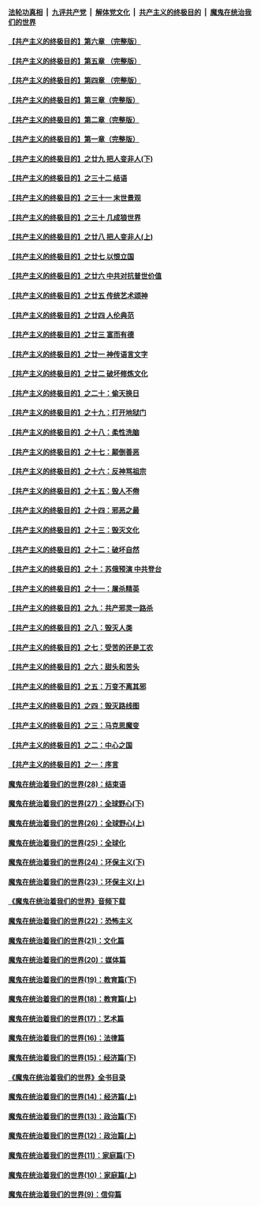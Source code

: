 ####  [法轮功真相](../../../../basic/blob/master/README.md?t=06221431) &nbsp;|&nbsp; [九评共产党](../../../../9ping.md/blob/master/README.md?t=06221431) &nbsp;|&nbsp; [解体党文化](../../../../jtdwh.md/blob/master/README.md?t=06221431)  &nbsp;|&nbsp; [共产主义的终极目的](../../../../gczydzjmd.md/blob/master/README.md?t=06221431) &nbsp;|&nbsp; [魔鬼在统治我们的世界](../../../../mgztzwmdsj.md/blob/master/README.md?t=06221431) 

#### [【共产主义的终极目的】第六章 （完整版）](../pages/nsc422/n11428913.md?t=06221431) 

#### [【共产主义的终极目的】第五章 （完整版）](../pages/nsc422/n11428912.md?t=06221431) 

#### [【共产主义的终极目的】第四章 （完整版）](../pages/nsc422/n11428907.md?t=06221431) 

#### [【共产主义的终极目的】第三章（完整版）](../pages/nsc422/n11428848.md?t=06221431) 

#### [【共产主义的终极目的】第二章（完整版）](../pages/nsc422/n11428831.md?t=06221431) 

#### [【共产主义的终极目的】第一章（完整版）](../pages/nsc422/n11417651.md?t=06221431) 

#### [【共产主义的终极目的】之廿九 把人变非人(下)](../pages/nsc422/n11344140.md?t=06221431) 

#### [【共产主义的终极目的】之三十二 结语](../pages/nsc422/n11360535.md?t=06221431) 

#### [【共产主义的终极目的】之三十一 末世景观](../pages/nsc422/n11351129.md?t=06221431) 

#### [【共产主义的终极目的】之三十 几成狼世界](../pages/nsc422/n11348280.md?t=06221431) 

#### [【共产主义的终极目的】之廿八 把人变非人(上)](../pages/nsc422/n11340492.md?t=06221431) 

#### [【共产主义的终极目的】之廿七 以恨立国](../pages/nsc422/n11336944.md?t=06221431) 

#### [【共产主义的终极目的】之廿六 中共对抗普世价值](../pages/nsc422/n11324785.md?t=06221431) 

#### [【共产主义的终极目的】之廿五 传统艺术颂神](../pages/nsc422/n11296396.md?t=06221431) 

#### [【共产主义的终极目的】之廿四 人伦典范](../pages/nsc422/n11296397.md?t=06221431) 

#### [【共产主义的终极目的】之廿三 富而有德](../pages/nsc422/n11283598.md?t=06221431) 

#### [【共产主义的终极目的】之廿一 神传语言文字](../pages/nsc422/n11263265.md?t=06221431) 

#### [【共产主义的终极目的】之廿二 破坏修炼文化](../pages/nsc422/n11245728.md?t=06221431) 

#### [【共产主义的终极目的】之二十：偷天换日](../pages/nsc422/n11238846.md?t=06221431) 

#### [【共产主义的终极目的】之十九：打开地狱门](../pages/nsc422/n11206376.md?t=06221431) 

#### [【共产主义的终极目的】之十八：柔性洗脑](../pages/nsc422/n11199994.md?t=06221431) 

#### [【共产主义的终极目的】之十七：颠倒善恶](../pages/nsc422/n11179782.md?t=06221431) 

#### [【共产主义的终极目的】之十六：反神骂祖宗](../pages/nsc422/n11166798.md?t=06221431) 

#### [【共产主义的终极目的】之十五：毁人不倦](../pages/nsc422/n11166792.md?t=06221431) 

#### [【共产主义的终极目的】之十四：邪恶之最](../pages/nsc422/n11150249.md?t=06221431) 

#### [【共产主义的终极目的】之十三：毁灭文化](../pages/nsc422/n11135227.md?t=06221431) 

#### [【共产主义的终极目的】之十二：破坏自然](../pages/nsc422/n11135214.md?t=06221431) 

#### [【共产主义的终极目的】之十：苏俄预演 中共登台](../pages/nsc422/n11118424.md?t=06221431) 

#### [【共产主义的终极目的】之十一：屠杀精英](../pages/nsc422/n11118442.md?t=06221431) 

#### [【共产主义的终极目的】之九：共产邪灵一路杀](../pages/nsc422/n11114139.md?t=06221431) 

#### [【共产主义的终极目的】之八：毁灭人类](../pages/nsc422/n11108503.md?t=06221431) 

#### [【共产主义的终极目的】之七：受苦的还是工农](../pages/nsc422/n11101809.md?t=06221431) 

#### [【共产主义的终极目的】之六：甜头和苦头](../pages/nsc422/n11096971.md?t=06221431) 

#### [【共产主义的终极目的】之五：万变不离其邪](../pages/nsc422/n11091285.md?t=06221431) 

#### [【共产主义的终极目的】之四：毁灭路线图](../pages/nsc422/n11086284.md?t=06221431) 

#### [【共产主义的终极目的】之三：马克思魔变](../pages/nsc422/n11061941.md?t=06221431) 

#### [【共产主义的终极目的】之二：中心之国](../pages/nsc422/n11047728.md?t=06221431) 

#### [【共产主义的终极目的】之一：序言](../pages/nsc422/n11086077.md?t=06221431) 

#### [魔鬼在统治着我们的世界(28)：结束语](../pages/nsc422/n10936246.md?t=06221431) 

#### [魔鬼在统治着我们的世界(27)：全球野心(下)](../pages/nsc422/n10928319.md?t=06221431) 

#### [魔鬼在统治着我们的世界(26)：全球野心(上)](../pages/nsc422/n10900318.md?t=06221431) 

#### [魔鬼在统治着我们的世界(25)：全球化](../pages/nsc422/n10788205.md?t=06221431) 

#### [魔鬼在统治着我们的世界(24)：环保主义(下)](../pages/nsc422/n10695307.md?t=06221431) 

#### [魔鬼在统治着我们的世界(23)：环保主义(上)](../pages/nsc422/n10688613.md?t=06221431) 

#### [《魔鬼在统治着我们的世界》音频下载](../pages/nsc422/n10635553.md?t=06221431) 

#### [魔鬼在统治着我们的世界(22)：恐怖主义](../pages/nsc422/n10614727.md?t=06221431) 

#### [魔鬼在统治着我们的世界(21)：文化篇](../pages/nsc422/n10597706.md?t=06221431) 

#### [魔鬼在统治着我们的世界(20)：媒体篇](../pages/nsc422/n10586579.md?t=06221431) 

#### [魔鬼在统治着我们的世界(19)：教育篇(下)](../pages/nsc422/n10564808.md?t=06221431) 

#### [魔鬼在统治着我们的世界(18)：教育篇(上)](../pages/nsc422/n10526970.md?t=06221431) 

#### [魔鬼在统治着我们的世界(17)：艺术篇](../pages/nsc422/n10499093.md?t=06221431) 

#### [魔鬼在统治着我们的世界(16)：法律篇](../pages/nsc422/n10485969.md?t=06221431) 

#### [魔鬼在统治着我们的世界(15)：经济篇(下)](../pages/nsc422/n10469975.md?t=06221431) 

#### [《魔鬼在统治着我们的世界》全书目录](../pages/nsc422/n10464261.md?t=06221431) 

#### [魔鬼在统治着我们的世界(14)：经济篇(上)](../pages/nsc422/n10457370.md?t=06221431) 

#### [魔鬼在统治着我们的世界(13)：政治篇(下)](../pages/nsc422/n10448270.md?t=06221431) 

#### [魔鬼在统治着我们的世界(12)：政治篇(上)](../pages/nsc422/n10444576.md?t=06221431) 

#### [魔鬼在统治着我们的世界(11)：家庭篇(下)](../pages/nsc422/n10440961.md?t=06221431) 

#### [魔鬼在统治着我们的世界(10)：家庭篇(上)](../pages/nsc422/n10435448.md?t=06221431) 

#### [魔鬼在统治着我们的世界(9)：信仰篇](../pages/nsc422/n10432159.md?t=06221431) 


